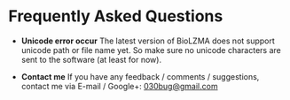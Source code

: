 # Frequently Asked Questions #

  * **Unicode error occur**
The latest version of BioLZMA does not support unicode path or file name yet. So make sure no unicode characters are sent to the software (at least for now).

  * **Contact me**
If you have any feedback / comments / suggestions, contact me via E-mail / Google+: 030bug@gmail.com